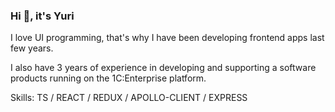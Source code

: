 ### Hi 👋, it's Yuri

I love UI programming, that's why I have been developing frontend apps last few years.

I also have 3 years of experience in developing and supporting a software products running on the 1C:Enterprise platform.

Skills: TS / REACT / REDUX / APOLLO-CLIENT / EXPRESS
